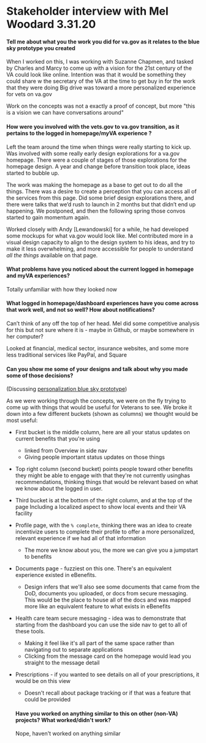 # Stakeholder interview with Mel Woodard 3.31.20

#### Tell me about what you the work you did for va.gov as it relates to the blue sky prototype you created

When I worked on this, I was working with Suzanne Chapmen, and tasked by Charles and Marcy to come up with a vision for the 21st century of the VA could look like online. Intention was that it would be something they could share w the secretary of the VA at the time to get buy in for the work that they were doing
Big drive was toward a more personalized experience for vets on va.gov

Work on the concepts was not a exactly a proof of concept, but more "this is a vision we can have conversations around"

#### How were you involved with the vets.gov to va.gov transition, as it pertains to the logged in homepage/myVA experience ?

Left the team around the time when things were really starting to kick up. Was involved with some really early design explorations for a va.gov homepage.  There were a couple of stages of those explorations for the homepage design. A year and change before transition took place, ideas started to bubble up.

The work was making the homepage as a base to get out to do all the things.  There was a desire to create a perception that you can access all of the services from this page.  Did some brief design explorations there, and there were talks that we’d rush to launch in 2 months but that didn’t end up happening. We postponed, and then the following spring those convos started to gain momentum again. 

Worked closely with Andy [Lewandowski] for a while, he had developed some mockups for what va.gov would look like. Mel contributed more in a visual design capacity to align to the design system to his ideas, and try to make it less overwhelming, and more accessible for people to understand *all the things* available on that page.

#### What problems have you noticed about the current logged in homepage and myVA experiences?

Totally unfamiliar with how they looked now

#### What logged in homepage/dashboard experiences have you come across that work well, and not so well? How about notifications?

Can’t think of any off the top of her head. Mel did some competitive analysis for this but not sure where it is - maybe in Github, or maybe somewhere in her computer?

Looked at financial, medical sector, insurance websites, and some more less traditional services like PayPal, and Square

#### Can you show me some of your designs and talk about why you made some of those decisions?

(Discussing [personalization blue sky prototype](https://vsateams.invisionapp.com/d/main?origin=v7#/projects/prototypes/13596891?scrollOffset=216))

As we were working through the concepts, we were on the fly trying to come up with things that would be useful for Veterans to see. We broke it down into a few different buckets (shown as columns) we thought would be most useful: 

- First bucket is the middle column, here are all your status updates on current benefits that you're using

  -  linked from Overview in side nav
  - Giving people important status updates on those things

- Top right column (second bucket) points people toward other benefits they might be able to engage with that they're not currently usinghas recommendations, thinking things that would be relevant based on what we know about the logged in user. 

- Third bucket is at the bottom of the right column, and at the top of the page Including a localized aspect to show local events and their VA facility 

- Profile page, with the `% complete`, thinking there was an idea to create incentivize users to complete their profile to offer a more personalized, relevant experience if we had all of that information

  - The more we know about you, the more we can give you a jumpstart to benefits

- Documents page - fuzziest on this one. There's an equivalent experience existed in eBenefits.  

  - Design infers that we'll also see some documents that came from the DoD, documents you uploaded, or docs from secure messaging. This would be the place to house all of the docs and was mapped more like an equivalent feature to what exists in eBenefits

- Health care team secure messaging - idea was to demonstrate that starting from the dashboard  you can use the side nav to get to all of these tools.  

  - Making it feel like it's all part of the same space rather than navigating out to separate applications
  - Clicking from the message card on the homepage would lead you straight to the message detail

- Prescriptions - if you wanted to see details on all of your prescriptions, it would be on this view

  - Doesn't recall about package tracking or if that was a feature that could be provided

  #### Have you worked on anything similar to this on other (non-VA) projects? What worked/didn't work?

  Nope, haven't worked on anything similar
